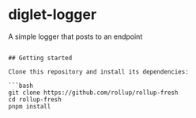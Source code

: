 # diglet-logger

A simple logger that posts to an endpoint
````

## Getting started

Clone this repository and install its dependencies:

```bash
git clone https://github.com/rollup/rollup-fresh
cd rollup-fresh
pnpm install
````
